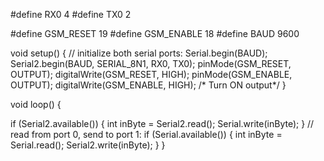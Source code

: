 #define RX0 4
#define TX0 2

#define GSM_RESET 19
#define GSM_ENABLE 18
#define BAUD 9600

void setup() {
  // initialize both serial ports:
  Serial.begin(BAUD);
  Serial2.begin(BAUD, SERIAL_8N1, RX0, TX0);
  pinMode(GSM_RESET, OUTPUT);
  digitalWrite(GSM_RESET, HIGH);
  pinMode(GSM_ENABLE, OUTPUT);
  digitalWrite(GSM_ENABLE, HIGH); /* Turn ON output*/
}

void loop() {

  if (Serial2.available()) {
    int inByte = Serial2.read();
    Serial.write(inByte);
  }
  // read from port 0, send to port 1:
  if (Serial.available()) {
    int inByte = Serial.read();
    Serial2.write(inByte);
  }
}
